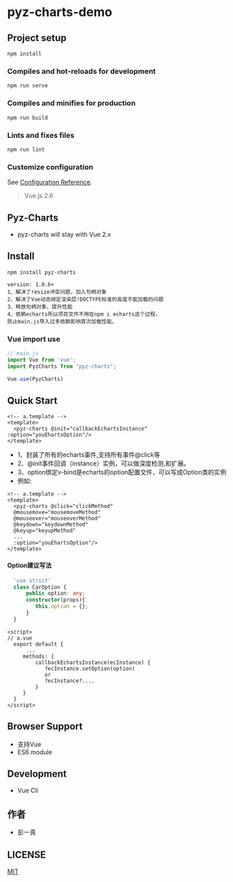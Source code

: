 # pyz-charts-demo

## Project setup
```
npm install
```

### Compiles and hot-reloads for development
```
npm run serve
```

### Compiles and minifies for production
```
npm run build
```

### Lints and fixes files
```
npm run lint
```

### Customize configuration
See [Configuration Reference](https://cli.vuejs.org/config/).

>  Vue.js 2.6

## Pyz-Charts
- pyz-charts will stay with Vue 2.x

## Install
```shell
npm install pyz-charts
```
``` xsdregexp
version: 1.0.6+
1、解决了resize冲突问题，加入句柄对象
2、解决了Vue动态绑定渲染层!DOCTYPE标准的高度不能加载的问题
3、释放句柄对象、提升性能
4、依赖echarts所以项目文件不用在npm i echarts这个过程，
防止main.js导入过多依赖影响首次加载性能。
```
### Vue import use

```js
// main.js 
import Vue from 'vue';
import PyzCharts from "pyz-charts";

Vue.use(PyzCharts)
```
## Quick Start
``` vue
<!-- a.template -->
<template>
  <pyz-charts @init="callbackEchartsInstance" :option="youEhartsOption"/>
</template>
```
- 1、封装了所有的echarts事件,支持所有事件@click等
- 2、@init事件回调（instance）实例，可以做深度检测,和扩展。
- 3、option绑定v-bind是echarts的option配置文件，可以写成Option类的实例
- 例如:
``` vue
<!-- a.template -->
<template>
  <pyz-charts @click="clickMethod" 
  @mousemove="mousemoveMethod" 
  @mouseover="mouseoverMethod" 
  @keydown="keydownMethod" 
  @keyup="keyupMethod" 
  ...
  :option="youEhartsOption"/>
</template>

```
#### Option建议写法
``` ts
  'use strict'
  class CarOption {
      public option: any;
      constructor(props){
         this.option = {};
      }
  }
```

``` vue
<script>
// a.vue
  export default {
      ...
     methods: {
         callbackEchartsInstance(ecInstance) {
            ?ecInstance.setOption(option)
            or
            ?ecInstance?....
         }
     }
  }
</script>
```


## Browser Support
- 支持Vue
- ES6 module



## Development
- Vue Cli

## 作者
- 彭一真
## LICENSE
[MIT](LICENSE)

